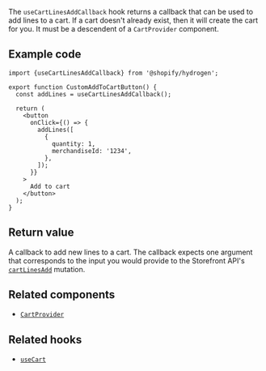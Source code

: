 <!-- This file is generated from source code in the Shopify/hydrogen repo. Edit the files in /packages/hydrogen/src/hooks/useCartLinesAddCallback and run 'yarn generate-docs' at the root of this repo. For more information, refer to https://github.com/Shopify/shopify-dev/blob/main/content/internal/operations/hydrogen-reference-docs.md. -->

The `useCartLinesAddCallback` hook returns a callback that can be used to add lines to a cart. If a cart doesn't
already exist, then it will create the cart for you. It must be a descendent of a `CartProvider` component.

## Example code

```tsx
import {useCartLinesAddCallback} from '@shopify/hydrogen';

export function CustomAddToCartButton() {
  const addLines = useCartLinesAddCallback();

  return (
    <button
      onClick={() => {
        addLines([
          {
            quantity: 1,
            merchandiseId: '1234',
          },
        ]);
      }}
    >
      Add to cart
    </button>
  );
}
```

## Return value

A callback to add new lines to a cart. The callback expects one argument that corresponds to the input you would provide to the Storefront API's [`cartLinesAdd`](/api/storefront/reference/cart/cartlinesadd) mutation.

## Related components

- [`CartProvider`](/api/hydrogen/components/cart/cartprovider)

## Related hooks

- [`useCart`](/api/hydrogen/hooks/cart/usecart)
